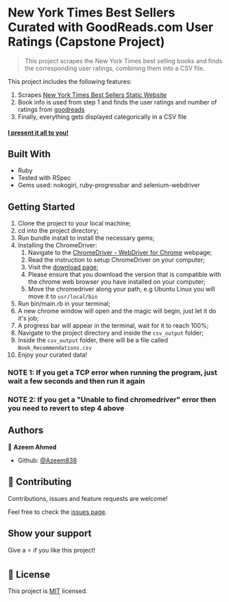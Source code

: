 # New York Times Best Sellers Curated with GoodReads.com User Ratings (Capstone Project)

> This project scrapes the New York Times best selling books and finds the corresponding user ratings, combining them into a CSV file.

This project includes the following features:

1. Scrapes [New York Times Best Sellers Static Website](https://www.nytimes.com/books/best-sellers/)
2. Book info is used from step 1 and finds the user ratings and number of ratings from [goodreads](https://www.goodreads.com/)
3. Finally, everything gets displayed categorically in a CSV file

#### [I present it all to you!](https://www.loom.com/share/e26883bca4ef4caf8a4b4c6c7fef17ae)

## Built With

- Ruby
- Tested with RSpec
- Gems used: nokogiri, ruby-progressbar and selenium-webdriver

## Getting Started

1. Clone the project to your local machine;
2. cd into the project directory;
3. Run bundle install to install the necessary gems;
4. Installing the ChromeDriver:
   1. Navigate to the [ChromeDriver - WebDriver for Chrome](https://chromedriver.chromium.org/getting-started) webpage;
   2. Read the instruction to setup ChromeDriver on your computer;
   3. Visit the [download page](https://chromedriver.chromium.org/downloads);
   4. Please ensure that you download the version that is compatible with the chrome web browser you have installed on your computer;
   5. Move the chromedriver along your path, e.g Ubuntu Linux you will move it to `usr/local/bin`
5. Run bin/main.rb in your terminal;
6. A new chrome window will open and the magic will begin, just let it do it's job;
7. A progress bar will appear in the terminal, wait for it to reach 100%;
8. Navigate to the project directory and inside the `csv_output` folder;
9. Inside the `csv_output` folder, there will be a file called `Book_Recommendations.csv`
10. Enjoy your curated data!

### NOTE 1: If you get a TCP error when running the program, just wait a few seconds and then run it again

### NOTE 2: If you get a "Unable to find chromedriver" error then you need to revert to step 4 above

## Authors

👤 **Azeem Ahmed**

- Github: [@Azeem838](https://github.com/Azeem838)

## 🤝 Contributing

Contributions, issues and feature requests are welcome!

Feel free to check the [issues page](https://github.com/Azeem838/web-scraper-ruby-capstone/issues).

## Show your support

Give a ⭐️ if you like this project!

## 📝 License

This project is [MIT](lic.url) licensed.
